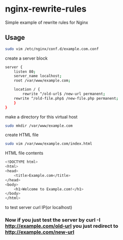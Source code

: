 # nginx-rewrite-rules

Simple example of rewrite rules for Nginx



## Usage

```bash
sudo vim /etc/nginx/conf.d/example.com.conf
```
create a server block
```bash
server {
    listen 80;
    server_name localhost;
    root /var/www/example.com;

    location / {
        rewrite ^/old-url$ /new-url permanent;
    rewrite ^/old-file.php$ /new-file.php permanent;
    }
}
```
make a directory for this virtual host
```bash
sudo mkdir /var/www/example.com
```
create HTML file
```bash
sudo vim /var/www/example.com/index.html
```
HTML file contents
```bash
<!DOCTYPE html>
<html>
<head>
    <title>Example.com</title>
</head>
<body>
    <h1>Welcome to Example.com!</h1>
</body>
</html>
```
to test server
curl IP(or localhost)
### Now if you just test the server by curl -I http://example.com/old-url you just redirect to http://example.com/new-url

